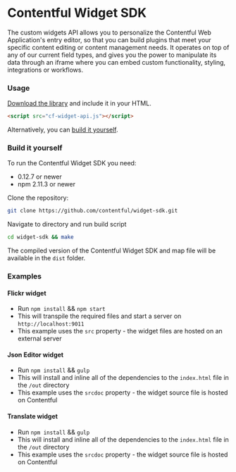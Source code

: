 # Contentful Widget SDK

The custom widgets API allows you to personalize the Contentful Web Application's entry editor, so that you can build plugins that meet your specific content editing or content management needs. It operates on top of any of our current field types, and gives you the power to manipulate its data through an iframe where you can embed custom functionality, styling, integrations or workflows.

### Usage

[Download the library](link) and include it in your HTML.

```html
<script src="cf-widget-api.js"></script>
```

Alternatively, you can [build it yourself](#buildyourself).


### <a name="buildyourself"></a>Build it yourself

To run the Contentful Widget SDK you need:

* 0.12.7 or newer
* npm 2.11.3 or newer

Clone the repository:

```bash
git clone https://github.com/contentful/widget-sdk.git
```

Navigate to directory and run build script

```bash
cd widget-sdk && make
```

The compiled version of the Contentful Widget SDK and map file will be available in the `dist` folder.


### Examples

#### Flickr widget
* Run `npm install` && `npm start`
* This will transpile the required files and start a server on `http://localhost:9011`
* This example uses the `src` property - the widget files are hosted on an external server


#### Json Editor widget
* Run `npm install` && `gulp`
* This will install and inline all of the dependencies to the `index.html` file in the `/out` directory
* This example uses the `srcdoc` property - the widget source file is hosted on Contentful

#### Translate widget

* Run `npm install` && `gulp`
* This will install and inline all of the dependencies to the `index.html` file in the `/out` directory
* This example uses the `srcdoc` property - the widget source file is hosted on Contentful
